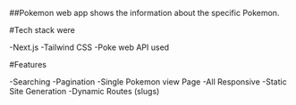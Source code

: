 ##Pokemon web app shows the information about the specific Pokemon.

#Tech stack were

-Next.js
-Tailwind CSS
-Poke web API used

#Features

-Searching
-Pagination
-Single Pokemon view Page
-All Responsive
-Static Site Generation
-Dynamic Routes (slugs)
